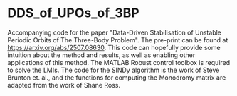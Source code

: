 # DDS_of_UPOs_of_3BP
Accompanying code for the paper "Data-Driven Stabilisation of Unstable Periodic Orbits of The Three-Body Problem". The pre-print can be found at https://arxiv.org/abs/2507.08630. This code can hopefully provide some intuition about the method and results, as well as enabling other applications of this method.
The MATLAB Robust control toolbox is required to solve the LMIs. The code for the SINDy algorithm is the work of Steve Brunton et. al., and the functions for computing the Monodromy matrix are adapted from the work of Shane Ross.
